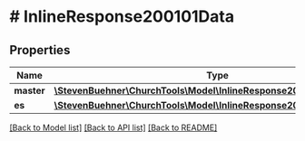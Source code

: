 # # InlineResponse200101Data

## Properties

Name | Type | Description | Notes
------------ | ------------- | ------------- | -------------
**master** | [**\StevenBuehner\ChurchTools\Model\InlineResponse200101DataMaster[]**](InlineResponse200101DataMaster.md) |  |
**es** | [**\StevenBuehner\ChurchTools\Model\InlineResponse200101DataMaster[]**](InlineResponse200101DataMaster.md) |  |

[[Back to Model list]](../../README.md#models) [[Back to API list]](../../README.md#endpoints) [[Back to README]](../../README.md)
